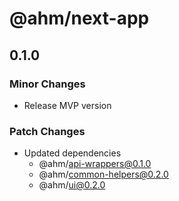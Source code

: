 # @ahm/next-app

## 0.1.0

### Minor Changes

- Release MVP version

### Patch Changes

- Updated dependencies
  - @ahm/api-wrappers@0.1.0
  - @ahm/common-helpers@0.2.0
  - @ahm/ui@0.2.0
